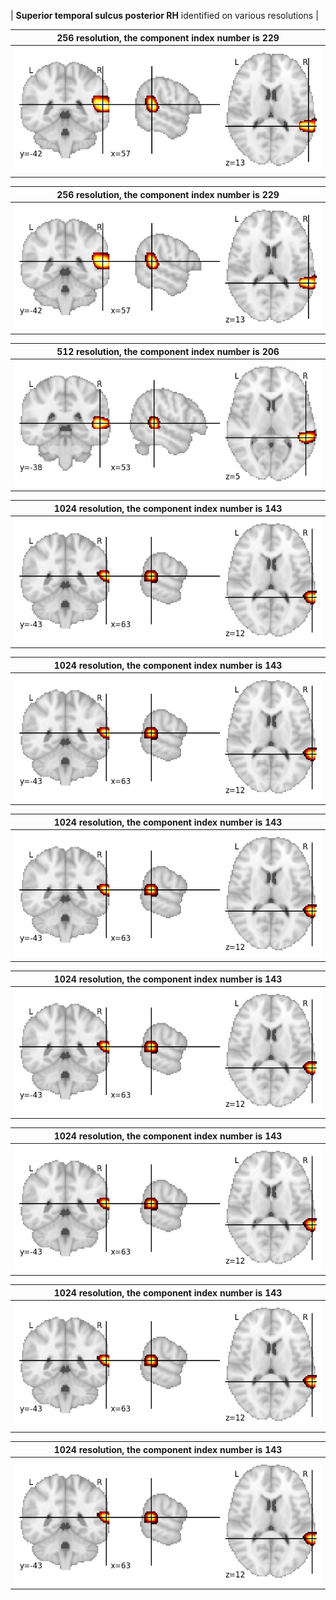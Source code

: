 


| **Superior temporal sulcus posterior RH** identified on various resolutions |

| 256 resolution, the component index number is 229|  
|:---:|  
| ![Component 256](../256/final/229.jpg "From component 256: Superior temporal sulcus posterior RH") |

| 256 resolution, the component index number is 229|  
|:---:|  
| ![Component 256](../256/final/229.jpg "From component 256: Superior temporal sulcus posterior RH") |

| 512 resolution, the component index number is 206|  
|:---:|  
| ![Component 512](../512/final/206.jpg "From component 512: Superior temporal sulcus posterior RH") |

| 1024 resolution, the component index number is 143|  
|:---:|  
| ![Component 1024](../1024/final/143.jpg "From component 1024: Superior temporal sulcus posterior RH") |

| 1024 resolution, the component index number is 143|  
|:---:|  
| ![Component 1024](../1024/final/143.jpg "From component 1024: Superior temporal sulcus posterior RH") |

| 1024 resolution, the component index number is 143|  
|:---:|  
| ![Component 1024](../1024/final/143.jpg "From component 1024: Superior temporal sulcus posterior RH") |

| 1024 resolution, the component index number is 143|  
|:---:|  
| ![Component 1024](../1024/final/143.jpg "From component 1024: Superior temporal sulcus posterior RH") |

| 1024 resolution, the component index number is 143|  
|:---:|  
| ![Component 1024](../1024/final/143.jpg "From component 1024: Superior temporal sulcus posterior RH") |

| 1024 resolution, the component index number is 143|  
|:---:|  
| ![Component 1024](../1024/final/143.jpg "From component 1024: Superior temporal sulcus posterior RH") |

| 1024 resolution, the component index number is 143|  
|:---:|  
| ![Component 1024](../1024/final/143.jpg "From component 1024: Superior temporal sulcus posterior RH") |